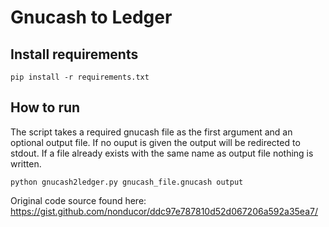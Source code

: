# Gnucash to Ledger

## Install requirements

```
pip install -r requirements.txt
```

## How to run

The script takes a required gnucash file as the first argument and an optional output file. 
If no ouput is given the output will be redirected to stdout.
If a file already exists with the same name as output file nothing is written.

```
python gnucash2ledger.py gnucash_file.gnucash output
```

Original code source found here: https://gist.github.com/nonducor/ddc97e787810d52d067206a592a35ea7/
